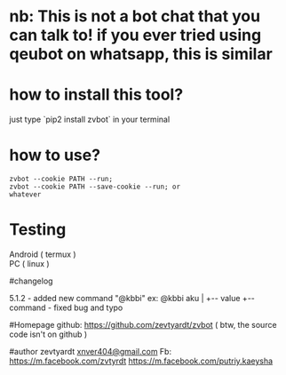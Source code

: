 <p><h1>nb: This is not a bot chat that you can talk to! if you ever tried using qeubot on whatsapp, this is similar</h1></p>

# how to install this tool?
<p>just type `pip2 install zvbot` in your terminal</p>

# how to use?
```zvbot --account USER:PASS --run; or
zvbot --cookie PATH --run;
zvbot --cookie PATH --save-cookie --run; or
whatever
```
# Testing
<p>Android ( termux )<br>
PC ( linux )<br></p>

#changelog

<p>5.1.2 - added new command "@kbbi"
ex: @kbbi aku
                             |        +-- value
                             +-- command
             - fixed bug and typo

#Homepage
   github: https://github.com/zevtyardt/zvbot
                  ( btw, the source code isn't on github )

#author
  zevtyardt <xnver404@gmail.com>
  Fb: https://m.facebook.com/zvtyrdt
         https://m.facebook.com/putriy.kaeysha

